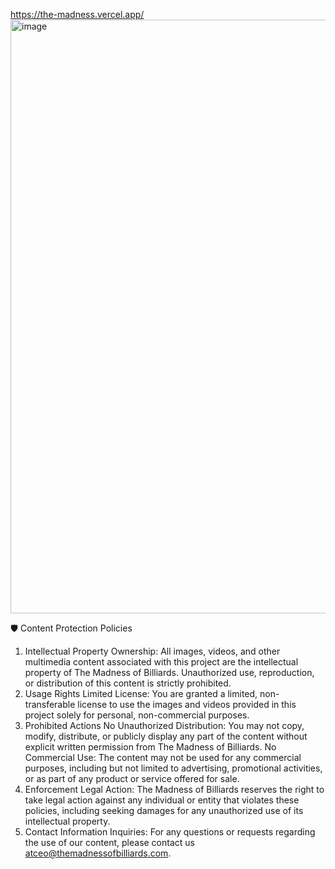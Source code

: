 https://the-madness.vercel.app/
<img width="950" alt="image" src="https://github.com/user-attachments/assets/2bd06546-b24c-44ef-8256-45f5ea598223">

🛡️ Content Protection Policies
1. Intellectual Property
Ownership: All images, videos, and other multimedia content associated with this project are the intellectual property of The Madness of Billiards. Unauthorized use, reproduction, or distribution of this content is strictly prohibited.
2. Usage Rights
Limited License: You are granted a limited, non-transferable license to use the images and videos provided in this project solely for personal, non-commercial purposes.
3. Prohibited Actions
No Unauthorized Distribution: You may not copy, modify, distribute, or publicly display any part of the content without explicit written permission from The Madness of Billiards.
No Commercial Use: The content may not be used for any commercial purposes, including but not limited to advertising, promotional activities, or as part of any product or service offered for sale.
4. Enforcement
Legal Action: The Madness of Billiards reserves the right to take legal action against any individual or entity that violates these policies, including seeking damages for any unauthorized use of its intellectual property.
5. Contact Information
Inquiries: For any questions or requests regarding the use of our content, please contact us atceo@themadnessofbilliards.com.
